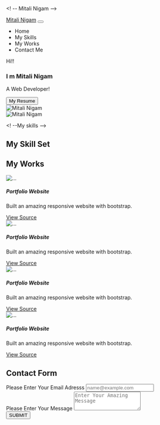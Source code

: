 <!DOCTYPE html>
<html>
<head>
<meta charset="utf-8">
<meta name="viewport" content="width=device-width">
<title>repl.it</title>
<link 
href="https://cdn.jsdelivr.net/npm/bootstrap@5.0.1/dist/css/bootstrap.min.css" rel="stylesheet" 
integrity="sha384-
+0n0xvw2esr5oomgnydnhzabdsoxxcvsn1tpprvmtndbiyzcxybool7+amvytg2x" crossorigin="anonymous"/>
<link rel="stylesheet" href="https://pro.fontawesome.com/releases/v5.10.0/css/all.css" integrity="sha384-AYmEC3Yw5cVb3ZcuHtOA93w35dYTsvhLPVnYs9eStHfGJvOvKxVfELGroGkvsg+p" crossorigin="anonymous"/>
</head>
<body>

<! -- Mitali Nigam -->
<nav class=" navber sticky-top navbar navbar-expand-lg 
navbar-dark bg-primary">
<div class="container-fluid">
<a class="navbar-brand text-white" href="#">Mitali Nigam</a>
<button class="navbar-toggler" type="button" data-bs-toggle="collapse" data-bs-target="#navbarSupportedContent" aria-controls="navbarSupportedContent" aria-expanded="false" aria-label="Toggle navigation">
<span class="navbar-toggler-icon"></span>
</button>
<div class="collapse navbar-collapse" id="navbarSupportedContent">
<ul class="navbar-nav me-auto mb-2 mb-lg-0">
<li class="nav-item">
<a class="nav-link href="#hero">Home</a>
</li>
<li class="nav-item">
<a class="nav-link href="#skills">My Skills</a>
</li>
<li class="nav-item">
<a class="nav-link href="#Works">My Works</a>
</li>
<li class="nav-item">
<a class="nav-link href="#contact">Contact Me</a>
</li>
</ul>
<form class="d-flex">
</form>
</div>
</div>
</nav>
<main class="container mt-3">
<section id="hero" class="d-flex justify-content-sm-center 
justify-content-md-evenly align-items-center flex-coloumn-reverse gap-3"
flex-md-row> 
<! -- Hero -->
<div class="d-flex justify-content-sm-center 
align-items-center flex-coloumn flex-md-column justify-content-md-start"
<h5>Hi!!</h5>
<h3>I m Mitali Nigam</h3>
<p>A Web Developer!</p>
<button class="btn btn-primary btn-sm">My Resume</button>
</div>
<div class="d-md-none w-30 w-50 mx-auto">
<img
src=https://img00.deviantart.net/a928/i/2010/362/0/8/kaur__punjabi_princess_by_rgxsingh-d35ufb1.jpg alt="Mitali Nigam"
class="w-50 h-50 rounded-circle shadow">
</div>
<div class="d-none d-md-block w-25 h-25">
<img
src=https://img00.deviantart.net/a928/i/2010/362/0/8/kaur__punjabi_princess_by_rgxsingh-d35ufb1.jpg alt="Mitali Nigam"
class="w-50 h-50 rounded-circle shadow">
</div>
</section>
<section id="skills" class="mt-5 p-4">

<! --My skills -->
<h1 class="text-primary text-center">My Skill Set</h1>
<div class="mt-4 d-flex justify-content-evenly">
<i class="fab fa-html5 fa-7x" style="color:#f4470b;
"></i>
<i class="fab fa-css3-alt fa-7x text-primary"></i>
<i class="fab fa-bootstrap fa-7x" 
style="color:#730fef"></i>
</div>
</section>
<section id="works" class="mt-4 p-4">
<! -- My works -->
<h1 class="text-primary text-center">My Works</h1>
<div class="d-flex flex-column flex-md-row
justify-content-md-evenly gap-3">
<div class="card mt-3 mb-2">
<div class="d-md-none w-30 w-50 mx-auto">
<img 
src="https://images.unsplash.com/photo-1461749280684-dccba630e2f6?ixid=MnwxMjA3fDB8MHxwaG90by1wYWdlfHx8fGVufDB8fHx8&ixlib=rb-1.2.1&auto=format&fit=crop&w=1950&q=80"
class="card-img-top" alt="... ">
<div class="card-body">
<h5 class="card-title">Portfolio Website</h5>
<p class="card-text">Built an amazing responsive website with bootstrap.</p>
<a href="#" class="btn btn-dark">View Source<i class="fab fa-github"></i></a>
</div>
</div>
</div>
<div class="d-none d-md-block w-25 h-25">
<img src="https://images.unsplash.com/photo-1461749280684-dccba630e2f6?ixid=MnwxMjA3fDB8MHxwaG90by1wYWdlfHx8fGVufDB8fHx8&ixlib=rb-1.2.1&auto=format&fit=crop&w=1950&q=80"
class="card-img-top" alt="...">
<h5 class="card-title">Portfolio Website</h5>
<p class="card-text">Built an amazing responsive website with bootstrap.</p>
<a href="#" class="btn btn-dark">View Source<i class="fab fa-github"></i></a>
</div>
<div class="d-none d-md-block w-25 h-25">
<img src="https://images.unsplash.com/photo-1461749280684-dccba630e2f6?ixid=MnwxMjA3fDB8MHxwaG90by1wYWdlfHx8fGVufDB8fHx8&ixlib=rb-1.2.1&auto=format&fit=crop&w=1950&q=80"
class="card-img-top" alt="...">
<h5 class="card-title">Portfolio Website</h5>
<p class="card-text">Built an amazing responsive website with bootstrap.</p>
<a href="#" class="btn btn-dark">View Source<i class="fab fa-github"></i></a>
</div>
<div class="d-none d-md-block w-25 h-25">
<img src="https://images.unsplash.com/photo-1461749280684-dccba630e2f6?ixid=MnwxMjA3fDB8MHxwaG90by1wYWdlfHx8fGVufDB8fHx8&ixlib=rb-1.2.1&auto=format&fit=crop&w=1950&q=80"
class="card-img-top" alt="...">
<h5 class="card-title">Portfolio Website</h5>
<p class="card-text">Built an amazing responsive website with bootstrap.</p>
<a href="#" class="btn btn-dark">View Source<i class="fab fa-github"></i></a>
</div>

</section>
<section id="contact" class="mt-4 py-4"
<! --Contact me -->
<h1 class="text-primary text-center">Contact Form</h1>

<form>
<div class="mb-3">
<label for="exampleFormControlInput1" class="form-label">Please Enter Your Email Adresss</label>
<input type="email" required class="form-control" id="exampleFormControlInput1" placeholder="name@example.com">
</div>
<div class="mb-3">
<label for="exampleFormControlTextarea1" class="form-label">Please Enter Your
Message</label>
<textarea class="form-control" id="exampleFormControlTextarea1" required placeholder="Enter Your Amazing Message"rows="3"></textarea>
</div>
<button type="submit" class="btn btn-primary">
SUBMIT
</button>

</form>
<div>
      

</section>
</main>
<script src="https://cdn.jsdelivr.net/npm/bootstrap@5.0.1/dist/js/bootstrap.bundle.min.js" integrity="sha384-gtEjrD/SeCtmISkJkNUaaKMoLD0//ElJ19smozuHV6z3Iehds+3Ulb9Bn9Plx0x4" crossorigin="anonymous"></script>
</body>
</html>
